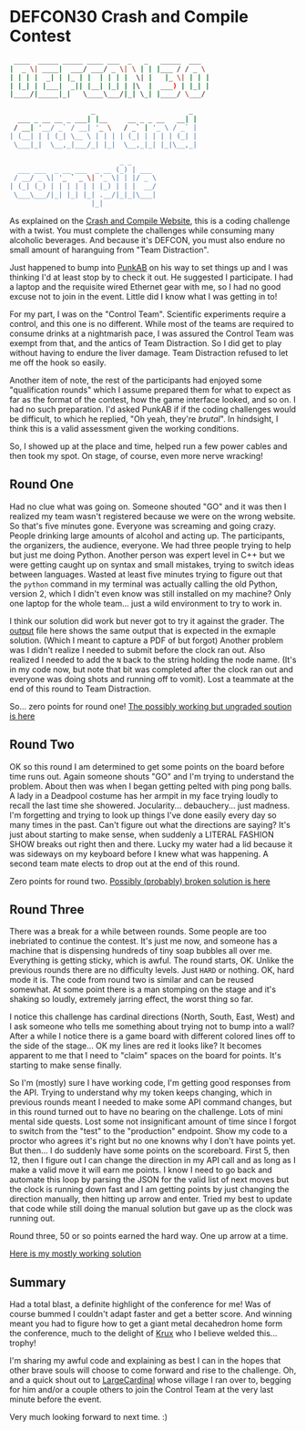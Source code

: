 # DEFCON30 Crash and Compile Contest

```sh
 ____  _____ _____ ____ ___  _   _   _____  ___  
|  _ \| ____|  ___/ ___/ _ \| \ | | |___ / / _ \
| | | |  _| | |_ | |  | | | |  \| |   |_ \| | | |
| |_| | |___|  _|| |__| |_| | |\  |  ___) | |_| |
|____/|_____|_|   \____\___/|_| \_| |____/ \___/

                    _                       _
  ___ _ __ __ _ ___| |__     __ _ _ __   __| |
 / __| '__/ _` / __| '_ \   / _` | '_ \ / _` |
| (__| | | (_| \__ \ | | | | (_| | | | | (_| |
 \___|_|  \__,_|___/_| |_|  \__,_|_| |_|\__,_|

                           _ _
  ___ ___  _ __ ___  _ __ (_) | ___
 / __/ _ \| '_ ` _ \| '_ \| | |/ _ \
| (_| (_) | | | | | | |_) | | |  __/
 \___\___/|_| |_| |_| .__/|_|_|\___|
                    |_|

```

As explained on the [Crash and Compile Website](https://crashandcompile.org/), this
is a coding challenge with a twist. You must complete the challenges while consuming
many alcoholic beverages. And because it's DEFCON, you must also endure no small
amount of haranguing from "Team Distraction".

Just happened to bump into [PunkAB](https://twitter.com/punk_ab) on his way to set
things up and I was thinking I'd at least stop by to check it out. He suggested I
participate. I had a laptop and the requisite wired Ethernet gear with me, so I had
no good excuse not to join in the event. Little did I know what I was getting in
to!

For my part, I was on the "Control Team". Scientific experiments require a control,
and this one is no different. While most of the teams are required to consume drinks
at a nightmarish pace, I was assured the Control Team was exempt from that, and the
antics of Team Distraction. So I did get to play without having to endure the liver
damage. Team Distraction refused to let me off the hook so easily.

Another item of note, the rest of the participants had enjoyed some "qualification
rounds" which I assume prepared them for what to expect as far as the format of the
contest, how the game interface looked, and so on. I had no such preparation. I'd
asked PunkAB if if the coding challenges would be difficult, to which he replied,
"Oh yeah, they're _brutal_". In hindsight, I think this is a valid assessment given
the working conditions.

So, I showed up at the place and time, helped run a few power cables and then took
my spot. On stage, of course, even more nerve wracking!

## Round One

Had no clue what was going on. Someone shouted "GO" and it was then I realized my
team wasn't registered because we were on the wrong website. So that's five minutes
gone. Everyone was screaming and going crazy. People drinking large amounts of
alcohol and acting up. The participants, the organizers, the audience, everyone.
We
had three people trying to help but just me doing Python. Another person was expert
level in C++ but we were getting caught up on syntax and small mistakes, trying
to switch ideas between languages. Wasted at least five minutes trying to figure
out that the `python` command in my terminal was actually calling the old Python,
version 2, which I didn't even know was still installed on my machine? Only one
laptop for the whole team... just a wild environment to try to work in.

I think our solution did work but never got to try it against the grader.
The [output](round1/output.txt) file here shows the same output that is expected
in the exmaple solution. (Which I meant to capture a PDF of but forgot) Another
problem was I didn't realize I needed to submit before the clock ran out. Also
realized I needed to add the `N` back to the string holding the node name. (It's
in my code now, but note that bit was completed after the clock ran out and everyone
was doing shots and running off to vomit). Lost a teammate at the end of this
round to Team Distraction.

So... zero points for round one!
[The possibly working but ungraded soution is here](round1/nodes.py)

## Round Two

OK so this round I am determined to get some points on the board before time
runs out. Again someone shouts "GO" and I'm trying to understand the problem.
About then was when I began getting pelted with ping pong balls. A lady in a
Deadpool costume has her armpit in my face trying loudly to recall the last
time she showered. Jocularity... debauchery... just madness. I'm forgetting
and trying to look up things I've done easily every day so many times in the
past. Can't figure out what the directions are saying? It's just about
starting to make sense, when suddenly a LITERAL FASHION SHOW breaks out
right then and there. Lucky my water had a lid because it was sideways on
my keyboard before I knew what was happening. A second team mate elects to
drop out at the end of this round.

Zero points for round two.
[Possibly (probably) broken solution is here](round2/api.py)

## Round Three

There was a break for a while between rounds. Some people are too inebriated
to continue the contest. It's just me now, and someone has a machine that
is dispensing hundreds of tiny soap bubbles all over me. Everything is
getting sticky, which is awful. The round starts, OK. Unlike the previous
rounds there are no difficulty levels. Just `HARD` or nothing. OK, hard
mode it is. The code from round two is similar and can be reused somewhat.
At some point there is a man stomping on the stage and it's shaking so
loudly, extremely jarring effect, the worst thing so far.

I notice this challenge has cardinal directions (North, South, East, West)
and I ask someone who tells me something about trying not to bump into a
wall? After a while I notice there is a game board with different colored
lines off to the side of the stage... OK my lines are red it looks like?
It becomes apparent to me that I need to "claim" spaces on the board for
points. It's starting to make sense finally.

So I'm (mostly) sure I have working code, I'm getting good responses from
the API. Trying to understand why my token keeps changing, which in
previous rounds meant I needed to make some API command changes, but in
this round turned out to have no bearing on the challenge. Lots of mini
mental side quests. Lost some not insignificant amount of time since I
forgot to switch from the "test" to the "production" endpoint.  Show my
code to a proctor who agrees it's right but no one knowns why I don't have
points yet. But then... I do suddenly have some points on the scoreboard.
First 5, then 12, then I figure out I can change the
direction in my API call and as long as I make a valid move it will earn
me points. I know I need to go back and automate this loop by parsing
the JSON for the valid list of next moves but the clock is running
down fast and I am getting points by just changing the direction manually,
then hitting up arrow and enter. Tried my best to update that code while
still doing the manual solution but gave up as the clock was running out.

Round three, 50 or so points earned the hard way. One up arrow at a time.

[Here is my mostly working solution](round3/arena.py)

## Summary

Had a total blast, a definite highlight of the conference for me! Was
of course bummed I couldn't adapt faster and get a better score. And
winning meant you had to figure how to get a giant metal decahedron
home form the conference, much to the delight of [Krux](https://twitter.com/krux)
who I believe welded this... trophy!

I'm sharing my awful code and explaining as best I can in the hopes that
other brave souls will choose to come forward and rise to the challenge.
Oh, and a quick shout out to [LargeCardinal](https://twitter.com/LargeCardinal)
whose village I ran over to, begging for him and/or a couple others to join
the Control Team at the very last minute before the event.

Very much looking forward to next time. :)
